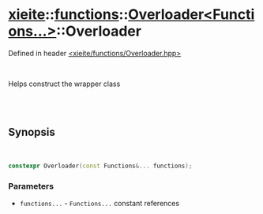 # [xieite](../../xieite.md)::[functions](../../functions.md)::[Overloader<Functions...>](../Overloader.md)::Overloader
Defined in header [<xieite/functions/Overloader.hpp>](../../../include/xieite/functions/Overloader.hpp)

<br/>

Helps construct the wrapper class

<br/><br/>

## Synopsis

<br/>

```cpp
constexpr Overloader(const Functions&... functions);
```
### Parameters
- `functions...` - `Functions...` constant references
